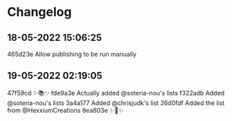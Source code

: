 # Changelog
## 18-05-2022 15:06:25
465d23e Allow publishing to be run manually
## 19-05-2022 02:19:05
47f59cd ✨📚✨
fde9a3e Actually added @soteria-nou's lists
f322adb Added @soteria-nou's lists
3a4a177 Added @chrisjudk's list
26d0fdf Added the list from @HexxiumCreations
8ea803e ✨🍰✨
